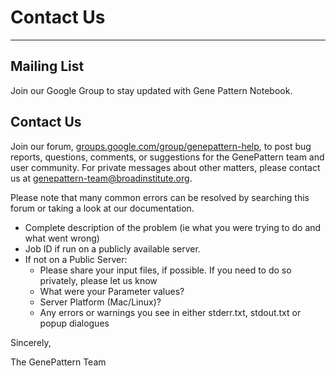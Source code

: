 # Contact Us
---

## Mailing List
Join our Google Group to stay updated with Gene Pattern Notebook.


## Contact Us
Join our forum, [groups.google.com/group/genepattern-help](https://groups.google.com/group/genepattern-help), to post bug reports, questions, comments, or suggestions for the GenePattern team and user community. For private messages about other matters, please contact us at [genepattern-team@broadinstitute.org](mailto:genepattern-team@broadinstitute.org). 

Please note that many common errors can be resolved by searching this forum or taking a look at our documentation.

* Complete description of the problem (ie what you were trying to do and what went wrong)
* Job ID if run on a publicly available server.
* If not on a Public Server:
    - Please share your input files, if possible. If you need to do so privately, please let us know
    - What were your Parameter values?
    - Server Platform (Mac/Linux)?
    - Any errors or warnings you see in either stderr.txt, stdout.txt or popup dialogues

Sincerely, 

The GenePattern Team
